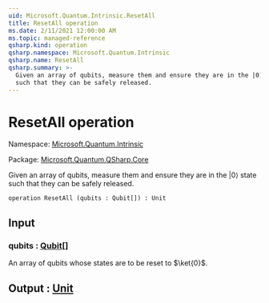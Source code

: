 ```yaml
---
uid: Microsoft.Quantum.Intrinsic.ResetAll
title: ResetAll operation
ms.date: 2/11/2021 12:00:00 AM
ms.topic: managed-reference
qsharp.kind: operation
qsharp.namespace: Microsoft.Quantum.Intrinsic
qsharp.name: ResetAll
qsharp.summary: >-
  Given an array of qubits, measure them and ensure they are in the |0⟩ state
  such that they can be safely released.
---
```


# ResetAll operation

Namespace: [Microsoft.Quantum.Intrinsic](xref:Microsoft.Quantum.Intrinsic)

Package: [Microsoft.Quantum.QSharp.Core](https://nuget.org/packages/Microsoft.Quantum.QSharp.Core)


Given an array of qubits, measure them and ensure they are in the |0⟩ statesuch that they can be safely released.

```qsharp
operation ResetAll (qubits : Qubit[]) : Unit
```


## Input

### qubits : [Qubit](xref:microsoft.quantum.lang-ref.qubit)[]

An array of qubits whose states are to be reset to $\ket{0}$.



## Output : [Unit](xref:microsoft.quantum.lang-ref.unit)

